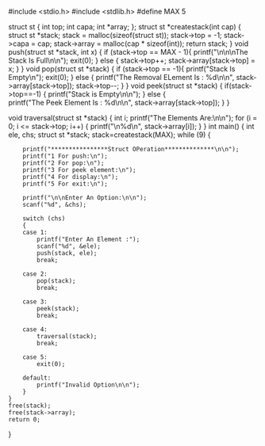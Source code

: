
#include <stdio.h>
#include <stdlib.h>
#define MAX 5

struct st
{
    int top;
    int capa;
    int *array;
};
struct st *createstack(int cap)
{
    struct st *stack;
    stack = malloc(sizeof(struct st));
    stack->top = -1;
    stack->capa = cap;
    stack->array = malloc(cap * sizeof(int));
    return stack;
}
void push(struct st *stack, int x)
{
    if (stack->top == MAX - 1){
        printf("\n\n\nThe Stack Is Full\n\n");
        exit(0);
    }
    else
    {
        stack->top++;
        stack->array[stack->top] = x;
    }
}
void pop(struct st *stack)
{
    if (stack->top == -1){
        printf("Stack Is Empty\n");
        exit(0);
    }
    else
    {
        printf("The Removal ELement Is : %d\n\n", stack->array[stack->top]);
        stack->top--;
    }
}
void peek(struct st *stack)
{
    if(stack->top==-1)
    {
        printf("Stack is Empty\n\n");
    }
    else
    {    
    printf("The Peek Element Is : %d\n\n", stack->array[stack->top]);
    }
}

void traversal(struct st *stack)
{
    int i;
    printf("The Elements Are:\n\n");
    for (i = 0; i <= stack->top; i++)
    {
        printf("\n%d\n", stack->array[i]);
    }
}
int main()
{
    int ele, chs;
    struct st *stack;
    stack=createstack(MAX);
    while (9)
    {

        printf("****************Struct OPeration**************\n\n");
        printf("1 For push:\n");
        printf("2 For pop:\n");
        printf("3 For peek element:\n");
        printf("4 For display:\n");
        printf("5 For exit:\n");

        printf("\n\nEnter An Option:\n\n");
        scanf("%d", &chs);

        switch (chs)
        {
        case 1:
            printf("Enter An Element :");
            scanf("%d", &ele);
            push(stack, ele);
            break;

        case 2:
            pop(stack);
            break;

        case 3:
            peek(stack);
            break;

        case 4:
            traversal(stack);
            break;

        case 5:
            exit(0);

        default:
            printf("Invalid Option\n\n");
        }
    }
    free(stack);
    free(stack->array);
    return 0;
}
